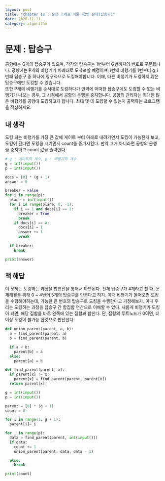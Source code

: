 ```yaml
---
layout: post
title: "chapter 18 : 실전 그래프 이론 42번 문제(탑승구)"
date: 2020-11-11
category: algorithm
---
```

# 문제 : 탑승구
공항에는 G개의 탑승구가 있으며, 각각의 탑승구는 1번부터 G번까지의 번호로 구분됩니다. 공항에는 P개의 비행기가 차례대로 도착ㄹ할 예정이며, i번째 비행기를 1번부터 g_i번째 탑승구 중 하나에 영구적으로 도킹해야합니다. 이때, 다른 비행기가 도킹하지 않은 탑승구에만 도킹할 수 있습니다.   
또한 P개의 비행기를 순서대로 도킹하다가 만약에 어떠한 탑승구에도 도킹할 수 없는 비행기가 나오는 경우, 그 시점에서 공항의 운행을 중지합니다. 공항의 관리자는 최대한 많은 비행기를 공항에 도킹하고자 합니다. 최대 몇 대 도킹할 수 있는지 출력하는 프로그램을 작성하세요.   

## 내 생각
도킹 되는 비행기를 가장 큰 값에 게이트 부터 아래로 내려가면서 도킹이 가능한지 보고, 도킹이 된다면 도킹을 시키면서 count를 증가시킨다. 만약 그게 아니라면 공항의 운행을 중지하고 count 값을 출력한다.   
```python
# g : 게이트의 개수, p : 비행기의 개수
g = int(input())
p = int(input())

docs = [0] * (g + 1)
answer = 0

breaker = False
for i in range(p):
  plane = int(input())
  for i in range(plane, 0, -1):
    if i == 1 and docs[i] == 1:
      breaker = True
      break
    if docs[i] == 0:
      docs[i] = 1
      answer += 1
      break
  
  if breaker:
    break

print(answer)
```
## 책 해답 
이 문제는 도킹하는 과정을 합연산을 통해서 하면된다. 전체 탑승구가 4개라고 할 때, 문제해결을 위해 0 ~ 4번의 5개의 탑승구를 만든다고 하자. 이때 비행기가 들어오면 도킹을 수행해야하는데, 가능한 큰 번호의 탑승구로 도킹을 수행한다고 가정해보자. 이때 우리는 도킹하는 과정을 탑승구 간 합집합 연산으로 이해할 수 있다. 새롭게 비행기가 도킹이 되면, 해당 집합을 바로 왼쪽에 있는 집합과 합친다. 단, 집합의 루트노드가 0이면, 더 이상 도킹이 불가능 한것으로 판단한다.   

```python
def union_parent(parent, a, b):
  a = find_parent(parent, a)
  b = find_parent(parent, b)

  if a < b:
    parent[b] = a
  else:
    parent[a] = b

def find_parent(parent, x):
  if parent[x] != x:
    parent[x] = find_parent(parent, parent[x])
  return parent[x]

g = int(input())
p = int(input())

parent = [0] * (g + 1)
count = 0

for i in range(1, g + 1):
  parent[i]= i

for _ in range(p):
  data = find_parent(parent, int(input()))
  if data:
    count += 1
    union_parent(parent, data, data - 1)

  else:
    break

print(count)
```
